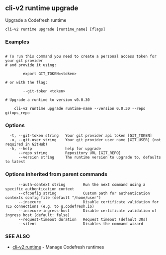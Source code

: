 ## cli-v2 runtime upgrade

Upgrade a Codefresh runtime

```
cli-v2 runtime upgrade [runtime_name] [flags]
```

### Examples

```

# To run this command you need to create a personal access token for your git provider
# and provide it using:

        export GIT_TOKEN=<token>

# or with the flag:

        --git-token <token>

# Upgrade a runtime to version v0.0.30

    cli-v2 runtime upgrade runtime-name --version 0.0.30 --repo gitops_repo

```

### Options

```
  -t, --git-token string   Your git provider api token [GIT_TOKEN]
  -u, --git-user string    Your git provider user name [GIT_USER] (not required in GitHub)
  -h, --help               help for upgrade
      --repo string        Repository URL [GIT_REPO]
      --version string     The runtime version to upgrade to, defaults to latest
```

### Options inherited from parent commands

```
      --auth-context string        Run the next command using a specific authentication context
      --cfconfig string            Custom path for authentication contexts config file (default "/home/user")
      --insecure                   Disable certificate validation for TLS connections (e.g. to g.codefresh.io)
      --insecure-ingress-host      Disable certificate validation of ingress host (default: false)
      --request-timeout duration   Request timeout (default 30s)
      --silent                     Disables the command wizard
```

### SEE ALSO

* [cli-v2 runtime](cli-v2_runtime.md)	 - Manage Codefresh runtimes

